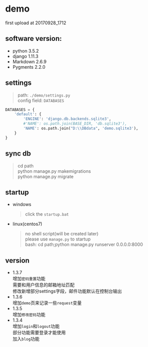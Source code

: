 # demo
first upload at 20170928_1712

## software version:
+ python 3.5.2
+ django 1.11.3
+ Markdown 2.6.9
+ Pygments 2.2.0

## settings
> path: `./demo/settings.py`  
> config field: `DATABASES`
```python
DATABASES = {
    'default': {
        'ENGINE': 'django.db.backends.sqlite3',
        #'NAME': os.path.join(BASE_DIR, 'db.sqlite3'),
        'NAME': os.path.join("D:\\DBdata", 'demo.sqlite3'),
    }
}
```

## sync db
> cd path  
> python manage.py makemigrations  
> python manage.py migrate  

## startup
+ windows  
	> click the `startup.bat`
+ linux(centos7)  
	> no shell script(will be created later)  
	> please use `manage.py` to startup  
	> bash: cd path;python manage.py runserver 0.0.0.0:8000

## version
+ 1.3.7  
增加`密码重置`功能  
需要和用户信息的邮箱地址匹配  
修改新增部分settings字段，邮件功能默认在控制台输出
+ 1.3.6  
增加`demo`页来记录一些`request`变量
+ 1.3.5  
增加`修改密码`功能
+ 1.3.4  
增加`login`和`logout`功能  
部分功能需要登录才能使用  
加入`blog`功能